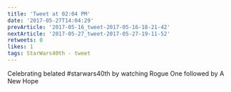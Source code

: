 ```yaml
---
title: 'Tweet at 02:04 PM'
date: '2017-05-27T14:04:29'
prevArticle: '2017-05-16_tweet-2017-05-16-18-21-42'
nextArticle: '2017-05-27_tweet-2017-05-27-19-11-52'
retweets: 0
likes: 1
tags: StarWars40th - tweet
---
```

Celebrating belated #starwars40th by watching Rogue One followed by A New Hope